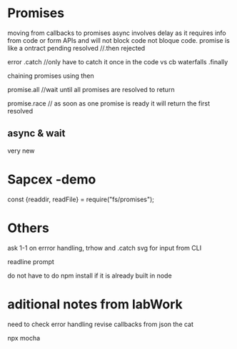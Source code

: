 <!-- @format -->

# Promises

moving from callbacks to promises
async involves delay as it requires info from code or form APIs and will not block code not bloque code.
promise is like a ontract
pending
resolved //.then
rejected

error .catch //only have to catch it once in the code vs cb waterfalls
.finally

chaining promises using then

promise.all //wait until all promises are resolved to return

promise.race // as soon as one promise is ready it will return the first resolved

## async & wait

very new

# Sapcex -demo

const {readdir, readFile} = require("fs/promises");

# Others

ask 1-1 on errror handling, trhow and .catch
svg for input from CLI

readline
prompt

do not have to do npm install if it is already built in node

# aditional notes from labWork

need to check error handling
revise callbacks from json the cat

npx mocha
